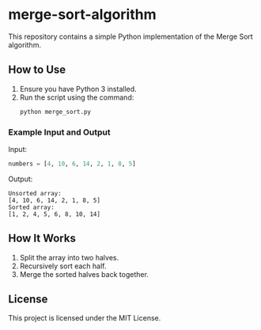 # merge-sort-algorithm

This repository contains a simple Python implementation of the Merge Sort algorithm.

## How to Use

1. Ensure you have Python 3 installed.
2. Run the script using the command:
   ```bash
   python merge_sort.py
   ```

### Example Input and Output

Input:
```python
numbers = [4, 10, 6, 14, 2, 1, 8, 5]
```

Output:
```
Unsorted array:
[4, 10, 6, 14, 2, 1, 8, 5]
Sorted array:
[1, 2, 4, 5, 6, 8, 10, 14]
```

## How It Works

1. Split the array into two halves.
2. Recursively sort each half.
3. Merge the sorted halves back together.

## License
This project is licensed under the MIT License.
